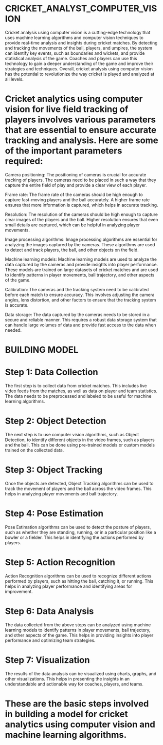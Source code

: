 # CRICKET_ANALYST_COMPUTER_VISION
Cricket analysis using computer vision is a cutting-edge technology that uses machine learning algorithms and computer vision techniques to provide real-time analysis and insights during cricket matches. By detecting and tracking the movements of the ball, players, and umpires, the system can identify key events, such as boundaries and wickets, and provide statistical analysis of the game. Coaches and players can use this technology to gain a deeper understanding of the game and improve their strategies and techniques. Overall, cricket analysis using computer vision has the potential to revolutionize the way cricket is played and analyzed at all levels.

# Cricket analytics using computer vision for live field tracking of players involves various parameters that are essential to ensure accurate tracking and analysis. Here are some of the important parameters required:

Camera positioning: The positioning of cameras is crucial for accurate tracking of players. The cameras need to be placed in such a way that they capture the entire field of play and provide a clear view of each player.

Frame rate: The frame rate of the cameras should be high enough to capture fast-moving players and the ball accurately. A higher frame rate ensures that more information is captured, which helps in accurate tracking.

Resolution: The resolution of the cameras should be high enough to capture clear images of the players and the ball. Higher resolution ensures that even small details are captured, which can be helpful in analyzing player movements.

Image processing algorithms: Image processing algorithms are essential for analyzing the images captured by the cameras. These algorithms are used to detect and track players, the ball, and other objects on the field.

Machine learning models: Machine learning models are used to analyze the data captured by the cameras and provide insights into player performance. These models are trained on large datasets of cricket matches and are used to identify patterns in player movements, ball trajectory, and other aspects of the game.

Calibration: The cameras and the tracking system need to be calibrated before each match to ensure accuracy. This involves adjusting the camera angles, lens distortion, and other factors to ensure that the tracking system is accurate.

Data storage: The data captured by the cameras needs to be stored in a secure and reliable manner. This requires a robust data storage system that can handle large volumes of data and provide fast access to the data when needed.




# BUILDING MODEL

# Step 1: Data Collection
The first step is to collect data from cricket matches. This includes live video feeds from the matches, as well as data on player and team statistics. The data needs to be preprocessed and labeled to be useful for machine learning algorithms.

# Step 2: Object Detection
The next step is to use computer vision algorithms, such as Object Detection, to identify different objects in the video frames, such as players and the ball. This can be done using pre-trained models or custom models trained on the collected data.

# Step 3: Object Tracking
Once the objects are detected, Object Tracking algorithms can be used to track the movement of players and the ball across the video frames. This helps in analyzing player movements and ball trajectory.

# Step 4: Pose Estimation
Pose Estimation algorithms can be used to detect the posture of players, such as whether they are standing, running, or in a particular position like a bowler or a fielder. This helps in identifying the actions performed by players.

# Step 5: Action Recognition
Action Recognition algorithms can be used to recognize different actions performed by players, such as hitting the ball, catching it, or running. This helps in analyzing player performance and identifying areas for improvement.

# Step 6: Data Analysis
The data collected from the above steps can be analyzed using machine learning models to identify patterns in player movements, ball trajectory, and other aspects of the game. This helps in providing insights into player performance and optimizing team strategies.

# Step 7: Visualization
The results of the data analysis can be visualized using charts, graphs, and other visualizations. This helps in presenting the insights in an understandable and actionable way for coaches, players, and teams.

# These are the basic steps involved in building a model for cricket analytics using computer vision and machine learning algorithms.
